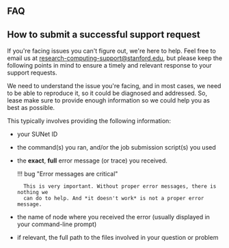 ## FAQ

## How to submit a successful support request

If you're facing issues you can't figure out, we're here to help. Feel free to
email us at research-computing-support@stanford.edu, but please keep the
following points in mind to ensure a timely and relevant response to your
support requests.

We need to understand the issue you're facing, and in most cases, we need to be
able to reproduce it, so it could be diagnosed and addressed. So, lease make
sure to provide enough information so we could help you as best as possible.

This typically involves providing the following information:

* your SUNet ID
* the command(s) you ran, and/or the job submission script(s) you used
* the **exact**, **full** error message (or trace) you received.

    !!! bug "Error messages are critical"

        This is very important. Without proper error messages, there is nothing we
        can do to help. And *it doesn't work* is not a proper error message.

* the name of node where you received the error (usually displayed in your
  command-line prompt)
* if relevant, the full path to the files involved in your question or problem



